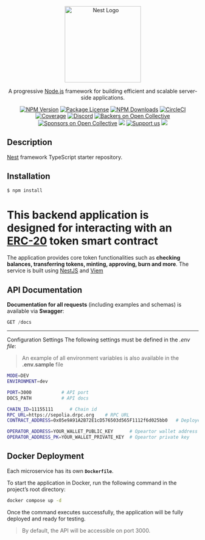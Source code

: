 <p align="center">
  <a href="http://nestjs.com/" target="blank"><img src="https://nestjs.com/img/logo-small.svg" width="200" alt="Nest Logo" /></a>
</p>

[circleci-image]: https://img.shields.io/circleci/build/github/nestjs/nest/master?token=abc123def456
[circleci-url]: https://circleci.com/gh/nestjs/nest

  <p align="center">A progressive <a href="http://nodejs.org" target="_blank">Node.js</a> framework for building efficient and scalable server-side applications.</p>
    <p align="center">
<a href="https://www.npmjs.com/~nestjscore" target="_blank"><img src="https://img.shields.io/npm/v/@nestjs/core.svg" alt="NPM Version" /></a>
<a href="https://www.npmjs.com/~nestjscore" target="_blank"><img src="https://img.shields.io/npm/l/@nestjs/core.svg" alt="Package License" /></a>
<a href="https://www.npmjs.com/~nestjscore" target="_blank"><img src="https://img.shields.io/npm/dm/@nestjs/common.svg" alt="NPM Downloads" /></a>
<a href="https://circleci.com/gh/nestjs/nest" target="_blank"><img src="https://img.shields.io/circleci/build/github/nestjs/nest/master" alt="CircleCI" /></a>
<a href="https://coveralls.io/github/nestjs/nest?branch=master" target="_blank"><img src="https://coveralls.io/repos/github/nestjs/nest/badge.svg?branch=master#9" alt="Coverage" /></a>
<a href="https://discord.gg/G7Qnnhy" target="_blank"><img src="https://img.shields.io/badge/discord-online-brightgreen.svg" alt="Discord"/></a>
<a href="https://opencollective.com/nest#backer" target="_blank"><img src="https://opencollective.com/nest/backers/badge.svg" alt="Backers on Open Collective" /></a>
<a href="https://opencollective.com/nest#sponsor" target="_blank"><img src="https://opencollective.com/nest/sponsors/badge.svg" alt="Sponsors on Open Collective" /></a>
  <a href="https://paypal.me/kamilmysliwiec" target="_blank"><img src="https://img.shields.io/badge/Donate-PayPal-ff3f59.svg"/></a>
    <a href="https://opencollective.com/nest#sponsor"  target="_blank"><img src="https://img.shields.io/badge/Support%20us-Open%20Collective-41B883.svg" alt="Support us"></a>
  <a href="https://twitter.com/nestframework" target="_blank"><img src="https://img.shields.io/twitter/follow/nestframework.svg?style=social&label=Follow"></a>
</p>
  <!--[![Backers on Open Collective](https://opencollective.com/nest/backers/badge.svg)](https://opencollective.com/nest#backer)
  [![Sponsors on Open Collective](https://opencollective.com/nest/sponsors/badge.svg)](https://opencollective.com/nest#sponsor)-->

## Description

[Nest](https://github.com/nestjs/nest) framework TypeScript starter repository.

## Installation

```bash
$ npm install
```


# This backend application is designed for interacting with an [ERC-20](https://www.cyfrin.io/glossary/erc-20-solidity-code-example) token smart contract

The application provides core token functionalities such as **checking balances, transferring tokens, minting, approving, burn and more**. The service is built using [NestJS](https://nestjs.com/) and [Viem](https://viem.sh/)

## API Documentation

**Documentation for all requests** (including examples and schemas) is available via **Swagger**:
```typescript
GET /docs
```

___

Configuration Settings
The following settings must be defined in the *.env file*:

> An example of all environment variables is also available in the **.env.sample** file

```bash
MODE=DEV
ENVIRONMENT=dev

PORT=3000           # API port
DOCS_PATH           # API docs

CHAIN_ID=11155111      # Chain id  
RPC_URL=https://sepolia.drpc.org    # RPC URL
CONTRACT_ADDRESS=0x05e9A91A2B72E1cD576503d565F1112f6d025bb0   # Deployed contract

OPERATOR_ADDRESS=YOUR_WALLET_PUBLIC_KEY      # Opeartor wallet address
OPERATOR_ADDRESS_PK=YOUR_WALLET_PRIVATE_KEY  # Opeartor private key
```

## Docker Deployment

Each microservice has its own **`Dockerfile`**.

To start the application in Docker, run the following command in the project’s root directory:
```bash
docker compose up -d
```

Once the command executes successfully, the application will be fully deployed and ready for testing.

> By default, the API will be accessible on port 3000.